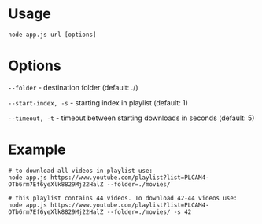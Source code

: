 # Usage

```
node app.js url [options]
```


# Options

```--folder``` 				- destination folder (default: ./)

```--start-index, -s``` 	- starting index in playlist (default: 1)

```--timeout, -t``` 		- timeout between starting downloads in seconds (default: 5)


# Example 

```
# to download all videos in playlist use:
node app.js https://www.youtube.com/playlist?list=PLCAM4-OTb6rm7Ef6yeXlk8829Mj22HalZ --folder=./movies/

# this playlist contains 44 videos. To download 42-44 videos use:
node app.js https://www.youtube.com/playlist?list=PLCAM4-OTb6rm7Ef6yeXlk8829Mj22HalZ --folder=./movies/ -s 42
```